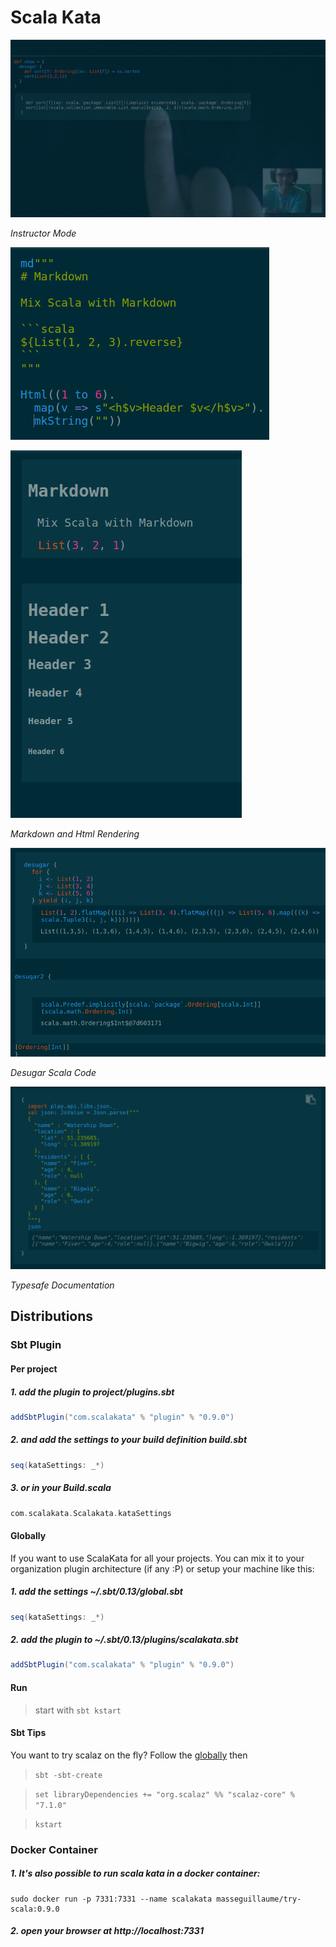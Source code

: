 # Scala Kata

![scala kata instructor mode](Examples/Instructor.png)

*Instructor Mode*

![Html and Markdown Rendering](Examples/From.png)

![Html and Markdown Rendering](Examples/To.png)

*Markdown and Html Rendering*

![Desugaring Scala Code](Examples/Desugaring.png)

*Desugar Scala Code*

![Typesafe Documentation](Examples/TypesafeDocumentation.png)

*Typesafe Documentation*

## Distributions

### Sbt Plugin

#### Per project

##### 1. add the plugin to project/plugins.sbt

```scala
addSbtPlugin("com.scalakata" % "plugin" % "0.9.0")
```

##### 2. and add the settings to your build definition build.sbt

```scala
seq(kataSettings: _*)
```

##### 3. or in your Build.scala

```scala
com.scalakata.Scalakata.kataSettings
```

#### Globally

If you want to use ScalaKata for all your projects. You can mix it to your organization plugin architecture (if any :P) or setup your machine like this:

##### 1. add the settings ~/.sbt/0.13/global.sbt

```scala
seq(kataSettings: _*)
```

##### 2. add the plugin to ~/.sbt/0.13/plugins/scalakata.sbt

```scala
addSbtPlugin("com.scalakata" % "plugin" % "0.9.0")
```

#### Run

> start with ```sbt kstart```

#### Sbt Tips

You want to try scalaz on the fly? Follow the [globally](/#globally) then

> ```sbt -sbt-create```

> ```set libraryDependencies += "org.scalaz" %% "scalaz-core" % "7.1.0"```

> ```kstart```

### Docker Container

##### 1. It's also possible to run scala kata in a docker container:

```
sudo docker run -p 7331:7331 --name scalakata masseguillaume/try-scala:0.9.0
```

##### 2. open your browser at http://localhost:7331
